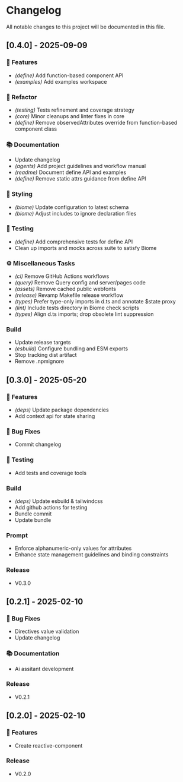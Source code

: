 # Changelog

All notable changes to this project will be documented in this file.

## [0.4.0] - 2025-09-09

### 🚀 Features

- *(define)* Add function-based component API
- *(examples)* Add examples workspace

### 🚜 Refactor

- *(testing)* Tests refinement and coverage strategy
- *(core)* Minor cleanups and linter fixes in core
- *(define)* Remove observedAttributes override from function-based component class

### 📚 Documentation

- Update changelog
- *(agents)* Add project guidelines and workflow manual
- *(readme)* Document define API and examples
- *(define)* Remove static attrs guidance from define API

### 🎨 Styling

- *(biome)* Update configuration to latest schema
- *(biome)* Adjust includes to ignore declaration files

### 🧪 Testing

- *(define)* Add comprehensive tests for define API
- Clean up imports and mocks across suite to satisfy Biome

### ⚙️ Miscellaneous Tasks

- *(ci)* Remove GitHub Actions workflows
- *(query)* Remove Query config and server/pages code
- *(assets)* Remove cached public webfonts
- *(release)* Revamp Makefile release workflow
- *(types)* Prefer type-only imports in d.ts and annotate $state proxy
- *(lint)* Include tests directory in Biome check scripts
- *(types)* Align d.ts imports; drop obsolete lint suppression

### Build

- Update release targets
- *(esbuild)* Configure bundling and ESM exports
- Stop tracking dist artifact
- Remove .npmignore

## [0.3.0] - 2025-05-20

### 🚀 Features

- *(deps)* Update package dependencies
- Add context api for state sharing

### 🐛 Bug Fixes

- Commit changelog

### 🧪 Testing

- Add tests and coverage tools

### Build

- *(deps)* Update esbuild & tailwindcss
- Add github actions for testing
- Bundle commit
- Update bundle

### Prompt

- Enforce alphanumeric-only values for attributes
- Enhance state management guidelines and binding constraints

### Release

- V0.3.0

## [0.2.1] - 2025-02-10

### 🐛 Bug Fixes

- Directives value validation
- Update changelog

### 📚 Documentation

- Ai assitant development

### Release

- V0.2.1

## [0.2.0] - 2025-02-10

### 🚀 Features

- Create reactive-component

### Release

- V0.2.0

<!-- generated by git-cliff -->
